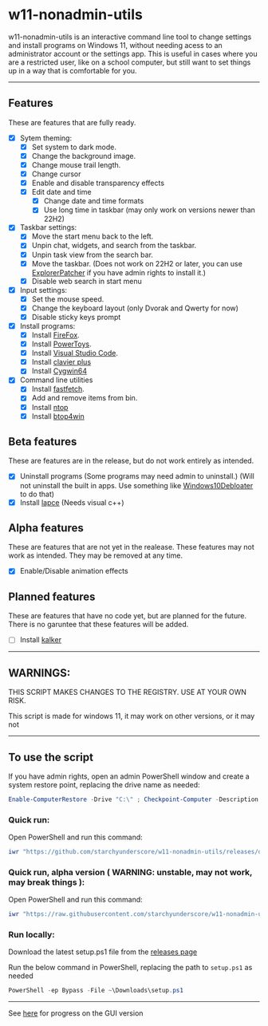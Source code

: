 # w11-nonadmin-utils

w11-nonadmin-utils is an interactive command line tool to change settings and install programs on Windows 11, without needing acess to an administrator account or the settings app. This is useful in cases where you are a restricted user, like on a school computer, but still want to set things up in a way that is comfortable for you.

---

## Features

These are features that are fully ready.

- [x] Sytem theming:
  - [x] Set system to dark mode.
  - [x] Change the background image.
  - [x] Change mouse trail length.
  - [x] Change cursor
  - [x] Enable and disable transparency effects
  - [x] Edit date and time
    - [x] Change date and time formats
    - [x] Use long time in taskbar (may only work on versions newer than 22H2)  
- [x] Taskbar settings:
  - [x] Move the start menu back to the left.
  - [x] Unpin chat, widgets, and search from the taskbar.
  - [x] Unpin task view from the search bar.
  - [x] Move the taskbar. (Does not work on 22H2 or later, you can use [ExplorerPatcher](https://github.com/valinet/ExplorerPatcher/releases) if you have admin rights to install it.)
  - [x] Disable web search in start menu

- [x] Input settings:
  - [x] Set the mouse speed.
  - [x] Change the keyboard layout (only Dvorak and Qwerty for now)
  - [x] Disable sticky keys prompt

- [x] Install programs:
  - [x] Install [FireFox](https://www.mozilla.org/en-US/firefox/new/).
  - [x] Install [PowerToys](https://github.com/microsoft/PowerToys).
  - [x] Install [Visual Studio Code](https://github.com/microsoft/vscode).
  - [x] Install [clavier plus](https://github.com/guilryder/clavier-plus)
  - [x] Install [Cygwin64](https://www.cygwin.com/)

- [x] Command line utilities
  - [x] Install [fastfetch](https://github.com/LinusDierheimer/fastfetch).
  - [x] Add and remove items from bin.
  - [x] Install [ntop](https://github.com/gsass1/NTop)
  - [x] Install [btop4win](https://github.com/aristocratos/btop4win)

## Beta features

These are features are in the release, but do not work entirely as intended.

- [x] Uninstall programs (Some programs may need admin to uninstall.) (Will not uninstall the built in apps. Use something like [Windows10Debloater](https://github.com/Sycnex/Windows10Debloater) to do that)
- [x] Install [lapce](https://github.com/lapce/lapce) (Needs visual c++)

## Alpha features

These are features that are not yet in the realease. These features may not work as intended. They may be removed at any time.

- [x] Enable/Disable animation effects

## Planned features

These are features that have no code yet, but are planned for the future. There is no garuntee that these features will be added.

- [ ] Install [kalker](https://github.com/PaddiM8/kalker)

---

## WARNINGS:

THIS SCRIPT MAKES CHANGES TO THE REGISTRY. USE AT YOUR OWN RISK.

This script is made for windows 11, it may work on other versions, or it may not

---

## To use the script

If you have admin rights, open an admin PowerShell window and create a system restore point, replacing the drive name as needed:

```PowerShell
Enable-ComputerRestore -Drive "C:\" ; Checkpoint-Computer -Description "w11-nonadmin-utils script run" -RestorePointType "MODIFY_SETTINGS"
```

### Quick run:

Open PowerShell and run this command: 

```PowerShell
iwr "https://github.com/starchyunderscore/w11-nonadmin-utils/releases/download/00.01.15/setup.ps1" | iex
```

### Quick run, alpha version ( WARNING: unstable, may not work, may break things ):

Open PowerShell and run this command:

```PowerShell
iwr "https://raw.githubusercontent.com/starchyunderscore/w11-nonadmin-utils/main/current/setup.ps1" | iex
```

### Run locally:

Download the latest setup.ps1 file from the [releases page](https://github.com/starchyunderscore/w11-nonadmin-utils/releases/latest)

Run the below command in PowerShell, replacing the path to `setup.ps1` as needed

```PowerShell
PowerShell -ep Bypass -File ~\Downloads\setup.ps1
```

---

See [here](https://github.com/starchyunderscore/w11-nonadmin-utils/blob/main/current/GUI-setup.ps1) for progress on the GUI version

